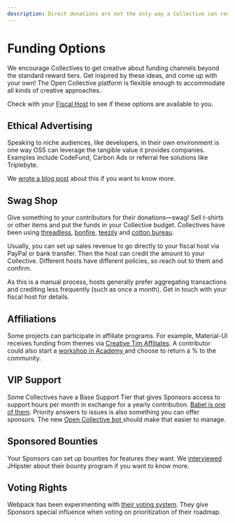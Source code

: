 ```yaml
---
description: Direct donations are not the only way a Collective can receive revenue
---
```


# Funding Options

We encourage Collectives to get creative about funding channels beyond the standard reward tiers. Get inspired by these ideas, and come up with your own! The Open Collective platform is flexible enough to accommodate all kinds of creative approaches.

Check with your [Fiscal Host](../fiscal-hosts/fiscal-hosts.md) to see if these options are available to you.

## Ethical Advertising

Speaking to niche audiences, like developers, in their own environment is one way OSS can leverage the tangible value it provides companies. Examples include CodeFund, Carbon Ads or referral fee solutions like Triplebyte.

We [wrote a blog post](https://medium.com/open-collective/using-ads-to-sustain-open-source-d048b75d4979) about this if you want to know more.

## Swag Shop

Give something to your contributors for their donations—swag! Sell t-shirts or other items and put the funds in your Collective budget. Collectives have been using [threadless](https://webpack.threadless.com/mens/t-shirt/regular), [bonfire](https://www.bonfire.com), [teezily](https://www.teezily.com/stores/voltshop) and [cotton bureau](https://cottonbureau.com/products/parcel-t-shirt#/1402774/tee-men-standard-tee-vintage-navy-tri-blend-s).

Usually, you can set up sales revenue to go directly to your fiscal host via PayPal or bank transfer. Then the host can credit the amount to your Collective. Different hosts have different policies, so reach out to them and confirm.

As this is a manual process, hosts generally prefer aggregating transactions and crediting less frequently \(such as once a month\). Get in touch with your fiscal host for details.

## Affiliations

Some projects can participate in affiliate programs. For example, Material-UI receives funding from themes via [Creative Tim Affiliates](https://www.creative-tim.com/affiliates/new). A contributor could also start a [workshop in Academy ](https://webpack.academy/)and choose to return a % to the community.

## VIP Support

Some Collectives have a Base Support Tier that gives Sponsors access to support hours per month in exchange for a yearly contribution. [Babel is one of them](https://opencollective.com/babel). Priority answers to issues is also something you can offer sponsors. The new [Open Collective bot ](https://github.com/opencollective/opencollective-bot/)should make that easier to manage.

## Sponsored Bounties

Your Sponsors can set up bounties for features they want. We [interviewed](https://medium.com/open-collective/jhipsters-bounty-system-and-how-it-saved-the-project-cc118888f642) JHipster about their bounty program if you want to know more.

## Voting Rights

Webpack has been experimenting with [their voting system](https://webpack.js.org/vote). They give Sponsors special influence when voting on prioritization of their roadmap.

